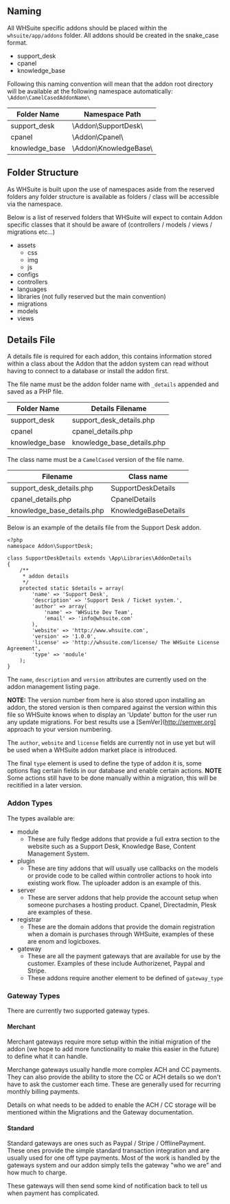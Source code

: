 ## Naming

All WHSuite specific addons should be placed within the `whsuite/app/addons` folder. All addons should be created in the snake_case format.

* support_desk
* cpanel
* knowledge_base

Following this naming convention will mean that the addon root directory will be available at the following namespace automatically: `\Addon\CamelCasedAddonName\`

Folder Name | Namespace Path
------------| --------------
support_desk| \Addon\SupportDesk\
cpanel | \Addon\Cpanel\
knowledge_base | \Addon\KnowledgeBase\


## Folder Structure

As WHSuite is built upon the use of namespaces aside from the reserved folders any folder structure is available as folders / class will be accessible via the namespace.

Below is a list of reserved folders that WHSuite will expect to contain Addon specific classes that it should be aware of (controllers / models / views / migrations etc...)

* assets
	* css
	* img
	* js
* configs
* controllers
* languages
* libraries (not fully reserved but the main convention)
* migrations
* models
* views

## Details File

A details file is required for each addon, this contains information stored within a class about the Addon that the addon system can read without having to connect to a database or install the addon first.

The file name must be the addon folder name with `_details` appended and saved as a PHP file.

Folder Name | Details Filename
----------- | ----------------
support_desk | support_desk_details.php
cpanel | cpanel_details.php
knowledge_base | knowledge_base_details.php

The class name must be a `CamelCased` version of the file name.

Filename | Class name
----------- | ----------------
support_desk_details.php | SupportDeskDetails
cpanel_details.php | CpanelDetails
knowledge_base_details.php | KnowledgeBaseDetails

Below is an example of the details file from the Support Desk addon.

    <?php
    namespace Addon\SupportDesk;

    class SupportDeskDetails extends \App\Libraries\AddonDetails
    {
        /**
         * addon details
         */
        protected static $details = array(
            'name' => 'Support Desk',
            'description' => 'Support Desk / Ticket system.',
            'author' => array(
                'name' => 'WHSuite Dev Team',
                'email' => 'info@whsuite.com'
            ),
            'website' => 'http://www.whsuite.com',
            'version' => '1.0.0',
            'license' => 'http://whsuite.com/license/ The WHSuite License Agreement',
            'type' => 'module'
        );
    }

The `name`, `description` and `version` attributes are currently used on the addon management listing page. 

**NOTE:** The version number from here is also stored upon installing an addon, the stored version is then compared against the version within this file so WHSuite knows when to display an 'Update' button for the user run any update migrations. For best results use a [SemVer](http://semver.org] approach to your version numbering.

The `author`, `website` and `license` fields are currently not in use yet but will be used when a WHSuite addon market place is introduced.

The final `type` element is used to define the type of addon it is, some options flag certain fields in our database and enable certain actions. **NOTE** Some actions still have to be done manually within a migration, this will be recitified in a later version.

### Addon Types

The types available are:

* module
	* These are fully fledge addons that provide a full extra section to the website such as a Support Desk, Knowledge Base, Content Management System.
* plugin
	* These are tiny addons that will usually use callbacks on the models or provide code to be called within controller actions to hook into existing work flow. The uploader addon is an example of this.
* server
	* These are server addons that help provide the account setup when someone purchases a hosting product. Cpanel, Directadmin, Plesk are examples of these.
* registrar
	* These are the domain addons that provide the domain registration when a domain is purchases through WHSuite, examples of these are enom and logicboxes.
* gateway
	* These are all the payment gateways that are available for use by the customer. Examples of these include Authorizenet, Paypal and Stripe.
	* These addons require another element to be defined of `gateway_type`

### Gateway Types

There are currently two supported gateway types.

#### Merchant

Merchant gateways require more setup within the initial migration of the addon (we hope to add more functionality to make this easier in the future) to define what it can handle.

Merchange gateways usually handle more complex ACH and CC payments. They can also provide the ability to store the CC or ACH details so we don't have to ask the customer each time. These are generally used for recurring monthly billing payments.

Details on what needs to be added to enable the ACH / CC storage will be mentioned within the Migrations and the Gateway documentation.

#### Standard

Standard gateways are ones such as Paypal / Stripe / OfflinePayment. These ones provide the simple standard transaction integration and are usually used for one off type payments. Most of the work is handled by the gateways system and our addon simply tells the gateway "who we are" and how much to charge.

These gateways will then send some kind of notification back to tell us when payment has complicated.






